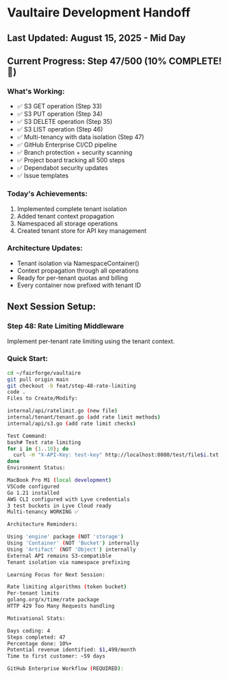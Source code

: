 # Vaultaire Development Handoff
## Last Updated: August 15, 2025 - Mid Day
## Current Progress: Step 47/500 (10% COMPLETE! 🎉)

### What's Working:
- ✅ S3 GET operation (Step 33)
- ✅ S3 PUT operation (Step 34)
- ✅ S3 DELETE operation (Step 35)
- ✅ S3 LIST operation (Step 46)
- ✅ Multi-tenancy with data isolation (Step 47)
- ✅ GitHub Enterprise CI/CD pipeline
- ✅ Branch protection + security scanning
- ✅ Project board tracking all 500 steps
- ✅ Dependabot security updates
- ✅ Issue templates

### Today's Achievements:
1. Implemented complete tenant isolation
2. Added tenant context propagation
3. Namespaced all storage operations
4. Created tenant store for API key management

### Architecture Updates:
- Tenant isolation via NamespaceContainer()
- Context propagation through all operations
- Ready for per-tenant quotas and billing
- Every container now prefixed with tenant ID

## Next Session Setup:

### Step 48: Rate Limiting Middleware
Implement per-tenant rate limiting using the tenant context.

### Quick Start:
```bash
cd ~/fairforge/vaultaire
git pull origin main
git checkout -b feat/step-48-rate-limiting
code .
Files to Create/Modify:

internal/api/ratelimit.go (new file)
internal/tenant/tenant.go (add rate limit methods)
internal/api/s3.go (add rate limit checks)

Test Command:
bash# Test rate limiting
for i in {1..10}; do
  curl -H "X-API-Key: test-key" http://localhost:8080/test/file$i.txt
done
Environment Status:

MacBook Pro M1 (local development)
VSCode configured
Go 1.21 installed
AWS CLI configured with Lyve credentials
3 test buckets in Lyve Cloud ready
Multi-tenancy WORKING ✅

Architecture Reminders:

Using 'engine' package (NOT 'storage')
Using 'Container' (NOT 'Bucket') internally
Using 'Artifact' (NOT 'Object') internally
External API remains S3-compatible
Tenant isolation via namespace prefixing

Learning Focus for Next Session:

Rate limiting algorithms (token bucket)
Per-tenant limits
golang.org/x/time/rate package
HTTP 429 Too Many Requests handling

Motivational Stats:

Days coding: 4
Steps completed: 47
Percentage done: 10%+
Potential revenue identified: $1,499/month
Time to first customer: ~59 days

GitHub Enterprise Workflow (REQUIRED):
